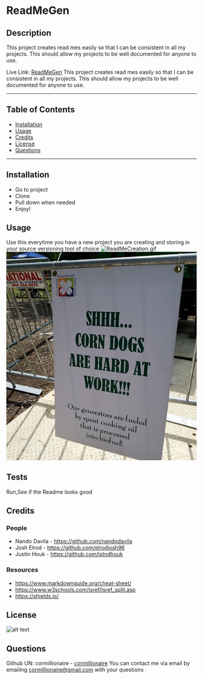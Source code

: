 # ReadMeGen
## Description
This project creates read mes easily so that I can be consistent in all my projects. This should allow my projects to be well documented for anyone to use.

Live Link: [ReadMeGen](https://github.com/cormillionaire/ReadMeGen)
This project creates read mes easily so that I can be consistent in all my projects. This should allow my projects to be well documented for anyone to use.

---
## Table of Contents
- [Installation](#installation)
- [Usage](#usage)
- [Credits](#credits)
- [License](#license)
- [Questions](#questions)
---
## Installation
- Go to project
- Clone
- Pull down when needed
- Enjoy!

## Usage
Use this everytime you have a new project you are creating and storing in your source versioning tool of choice
![ReadMeCreation.gif](./images/ReadMeCreation.gif)
![good.jpeg](./images/good.jpeg)
## Tests
Run,See if the Readme looks good
## Credits
### People
- Nando Davila - https://github.com/nandodavila
-  Josh Elrod - https://github.com/elrodjosh96
-  Justin Houk - https://github.com/jstndhouk

### Resources
- https://www.markdownguide.org/cheat-sheet/
- https://www.w3schools.com/jsref/jsref_split.asp
- https://shields.io/

## License
![alt text](https://img.shields.io/static/v1?label=Apache&message=Apache&color=brightgreen&style=plastic)
## Questions
Github UN: cormillionaire - [cormillionaire](https://github.com/cormillionaire)
You can contact me via email by emailing cormillionaire@gmail.com with your questions
